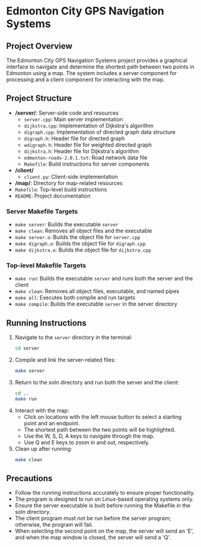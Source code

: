 # Edmonton City GPS Navigation Systems

## Project Overview
The Edmonton City GPS Navigation Systems project provides a graphical interface to navigate and determine the shortest path between two points in Edmonton using a map. The system includes a server component for processing and a client component for interacting with the map.

## Project Structure

- **/server/**: Server-side code and resources
   - `server.cpp`: Main server implementation
   - `dijkstra.cpp`: Implementation of Dijkstra's algorithm
   - `digraph.cpp`: Implementation of directed graph data structure
   - `digraph.h`: Header file for directed graph
   - `wdigraph.h`: Header file for weighted directed graph
   - `dijkstra.h`: Header file for Dijkstra's algorithm
   - `edmonton-roads-2.0.1.txt`: Road network data file
   - `Makefile`: Build instructions for server components
- **/client/**
   - `client.py`: Client-side implementation
- **/map/**: Directory for map-related resources
- `Makefile`: Top-level build instructions
- `README`: Project documentation

### Server Makefile Targets
- `make server`: Builds the executable `server`
- `make clean`: Removes all object files and the executable
- `make server.o`: Builds the object file for `server.cpp`
- `make digraph.o`: Builds the object file for `digraph.cpp`
- `make dijkstra.o`: Builds the object file for `dijkstra.cpp`

### Top-level Makefile Targets
- `make run`: Builds the executable `server` and runs both the server and the client
- `make clean`: Removes all object files, executable, and named pipes
- `make all`: Executes both compile and run targets
- `make compile`: Builds the executable `server` in the server directory

## Running Instructions
1. Navigate to the `server` directory in the terminal:
   ```bash
   cd server
2. Compile and link the server-related files:
   ```bash
   make server
3. Return to the soln directory and run both the server and the client:
   ```bash
   cd ..
   make run
4. Interact with the map:
   - Click on locations with the left mouse button to select a starting point and an endpoint.
   - The shortest path between the two points will be highlighted.
   - Use the W, S, D, A keys to navigate through the map.
   - Use Q and E keys to zoom in and out, respectively.
5. Clean up after running:
   ```bash
   make clean

## Precautions
- Follow the running instructions accurately to ensure proper functionality.
- The program is designed to run on Linux-based operating systems only.
- Ensure the server executable is built before running the Makefile in the soln directory.
- The client program must not be run before the server program; otherwise, the program will fail.
- When selecting the second point on the map, the server will send an 'E', and when the map window is closed, the server will send a 'Q'.
